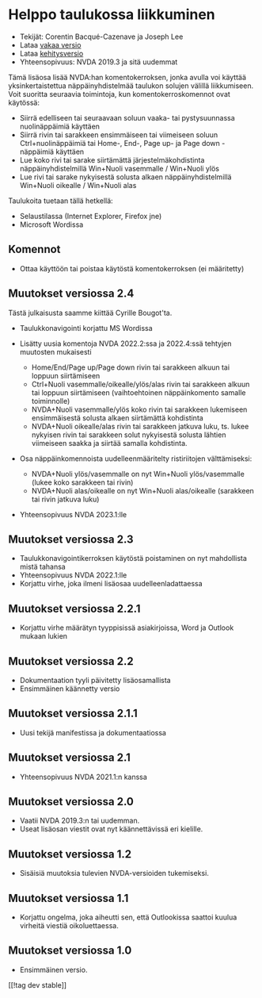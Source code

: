 # Helppo taulukossa liikkuminen #

* Tekijät: Corentin Bacqué-Cazenave ja Joseph Lee
* Lataa [vakaa versio][1]
* Lataa [kehitysversio][2]
* Yhteensopivuus: NVDA 2019.3 ja sitä uudemmat

Tämä lisäosa lisää NVDA:han komentokerroksen, jonka avulla voi käyttää
yksinkertaistettua näppäinyhdistelmää taulukon solujen välillä
liikkumiseen. Voit suoritta seuraavia toimintoja, kun komentokerroskomennot
ovat käytössä:

* Siirrä edelliseen tai seuraavaan soluun vaaka- tai pystysuunnassa
  nuolinäppäimiä käyttäen
* Siirrä rivin tai sarakkeen ensimmäiseen tai viimeiseen soluun
  Ctrl+nuolinäppäimiä tai Home-, End-, Page up- ja Page down -näppäimiä
  käyttäen
* Lue koko rivi tai sarake siirtämättä järjestelmäkohdistinta
  näppäinyhdistelmillä Win+Nuoli vasemmalle / Win+Nuoli ylös
* Lue rivi tai sarake nykyisestä solusta alkaen näppäinyhdistelmillä
  Win+Nuoli oikealle / Win+Nuoli alas

Taulukoita tuetaan tällä hetkellä:

* Selaustilassa (Internet Explorer, Firefox jne)
* Microsoft Wordissa

## Komennot

* Ottaa käyttöön tai poistaa käytöstä komentokerroksen (ei määritetty)

## Muutokset versiossa 2.4

Tästä julkaisusta saamme kiittää Cyrille Bougot'ta.

* Taulukkonavigointi korjattu MS Wordissa
* Lisätty uusia komentoja NVDA 2022.2:ssa ja 2022.4:ssä tehtyjen muutosten
  mukaisesti

    * Home/End/Page up/Page down rivin tai sarakkeen alkuun tai loppuun
      siirtämiseen
    * Ctrl+Nuoli vasemmalle/oikealle/ylös/alas rivin tai sarakkeen alkuun
      tai loppuun siirtämiseen (vaihtoehtoinen näppäinkomento samalle
      toiminnolle)
    * NVDA+Nuoli vasemmalle/ylös koko rivin tai sarakkeen lukemiseen
      ensimmäisestä solusta alkaen siirtämättä kohdistinta
    * NVDA+Nuoli oikealle/alas rivin tai sarakkeen jatkuva luku, ts. lukee
      nykyisen rivin tai sarakkeen solut nykyisestä solusta lähtien
      viimeiseen saakka ja siirtää samalla kohdistinta.

* Osa näppäinkomennoista uudelleenmääritelty ristiriitojen välttämiseksi:

    * NVDA+Nuoli ylös/vasemmalle on nyt Win+Nuoli ylös/vasemmalle (lukee
      koko sarakkeen tai rivin)
    * NVDA+Nuoli alas/oikealle on nyt Win+Nuoli alas/oikealle (sarakkeen tai
      rivin jatkuva luku)

* Yhteensopivuus NVDA 2023.1:lle

## Muutokset versiossa 2.3

* Taulukkonavigointikerroksen käytöstä poistaminen on nyt mahdollista mistä
  tahansa
* Yhteensopivuus NVDA 2022.1:lle
* Korjattu virhe, joka ilmeni lisäosaa uudelleenladattaessa

## Muutokset versiossa 2.2.1

* Korjattu virhe  määrätyn tyyppisissä asiakirjoissa, Word ja Outlook mukaan
  lukien

## Muutokset versiossa 2.2

* Dokumentaation tyyli päivitetty lisäosamallista
* Ensimmäinen käännetty versio

## Muutokset versiossa 2.1.1

* Uusi tekijä manifestissa ja dokumentaatiossa

## Muutokset versiossa 2.1

* Yhteensopivuus NVDA 2021.1:n kanssa

## Muutokset versiossa 2.0

* Vaatii NVDA 2019.3:n tai uudemman.
* Useat lisäosan viestit ovat nyt käännettävissä eri kielille.

## Muutokset versiossa 1.2

* Sisäisiä muutoksia tulevien NVDA-versioiden tukemiseksi.

## Muutokset versiossa 1.1

* Korjattu ongelma, joka aiheutti sen, että Outlookissa saattoi kuulua
  virheitä viestiä oikoluettaessa.

## Muutokset versiossa 1.0

*   Ensimmäinen versio.

[[!tag dev stable]]

[1]: https://www.nvaccess.org/addonStore/legacy?file=etn

[2]: https://www.nvaccess.org/addonStore/legacy?file=etn-dev

